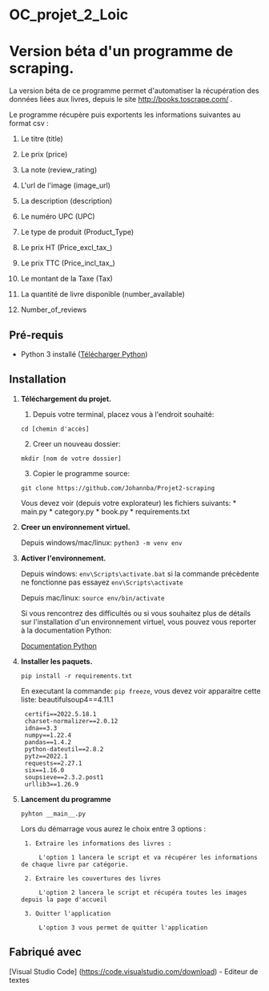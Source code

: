 # OC_projet_2_Loic
# Version béta d'un programme de scraping.

La version béta de ce programme permet d'automatiser la récupération des données liées aux livres, depuis le site http://books.toscrape.com/ . 

Le programme récupère puis exportents les informations suivantes au format csv : 

1. Le titre (title)

2. Le prix (price)

3. La note (review_rating)

4. L'url de l'image (image_url)

5. La description (description)

6. Le numéro UPC (UPC)

7. Le type de produit (Product_Type)

8. Le prix HT (Price_excl_tax_)

9. Le prix TTC (Price_incl_tax_)

10. Le montant de la Taxe (Tax)

11. La quantité de livre disponible (number_available)

12. Number_of_reviews

## Pré-requis 

* Python 3 installé ([Télécharger Python](https://www.python.org/downloads/))

## Installation



1. **Téléchargement du projet.**

    

    1. Depuis votre terminal, placez vous à l'endroit souhaité:
    
    ```cd [chemin d'accès]```  
    
    2. Creer un nouveau dossier:
    
    ```mkdir [nom de votre dossier]```
    
    3. Copier le programme source:
    
    ```git clone https://github.com/Johannba/Projet2-scraping```
    
    Vous devez voir (depuis votre explorateur) les fichiers suivants:
        * main.py
        * category.py
        * book.py
        * requirements.txt
    

2. **Creer un environnement virtuel.**

    Depuis windows/mac/linux: ```python3 -m venv env```
    

3. **Activer l'environnement.**
    
    Depuis windows: ```env\Scripts\activate.bat``` si la commande précèdente ne fonctionne pas essayez ```env\Scripts\activate```
    
    Depuis mac/linux: ```source env/bin/activate```
    
    Si vous rencontrez des difficultés ou si vous souhaitez plus de détails sur l'installation d'un environnement virtuel, vous pouvez vous reporter à la documentation Python:
    
    [Documentation Python](https://docs.python.org/fr/3/library/venv.html?highlight=venv)  
    
4. **Installer les paquets.**

    ```pip install -r requirements.txt```

    En executant la commande: ```pip freeze```, vous devez voir apparaitre cette liste: beautifulsoup4==4.11.1

        certifi==2022.5.18.1
        charset-normalizer==2.0.12
        idna==3.3
        numpy==1.22.4
        pandas==1.4.2
        python-dateutil==2.8.2
        pytz==2022.1
        requests==2.27.1
        six==1.16.0
        soupsieve==2.3.2.post1
        urllib3==1.26.9

    
5. **Lancement du programme**

    ```pyhton __main__.py```

    Lors du démarrage vous aurez le choix entre 3 options :

        1. Extraire les informations des livres : 

            L'option 1 lancera le script et va récupérer les informations de chaque livre par catégorie.

        2. Extraire les couvertures des livres

            L'option 2 lancera le script et récupéra toutes les images depuis la page d'accueil

        3. Quitter l'application

            L'option 3 vous permet de quitter l'application
            
## Fabriqué avec
[Visual Studio Code] (https://code.visualstudio.com/download) - Editeur de textes





